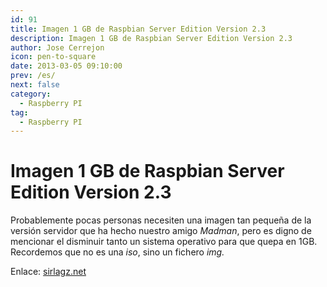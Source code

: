 ```yaml
---
id: 91
title: Imagen 1 GB de Raspbian Server Edition Version 2.3
description: Imagen 1 GB de Raspbian Server Edition Version 2.3
author: Jose Cerrejon
icon: pen-to-square
date: 2013-03-05 09:10:00
prev: /es/
next: false
category:
  - Raspberry PI
tag:
  - Raspberry PI
---
```


# Imagen 1 GB de Raspbian Server Edition Version 2.3

Probablemente pocas personas necesiten una imagen tan pequeña de la versión servidor que ha hecho nuestro amigo *Madman*, pero es digno de mencionar el disminuir tanto un sistema operativo para que quepa en 1GB. Recordemos que no es una *iso*, sino un fichero *img.*

Enlace: [sirlagz.net](http://sirlagz.net/2013/03/04/raspbian-server-edition-version-2-3-1gb-image/)
